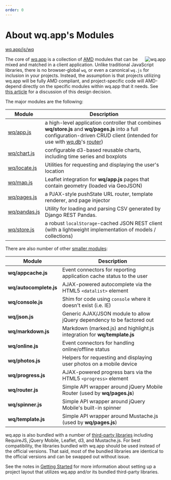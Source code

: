 ```yaml
---
order: 0
---
```


About wq.app's Modules
==============

[wq.app/js/wq]

<img align=right alt="wq.app" src="https://wq.io/images/128/wq.app.png">

The core of [wq.app] is a collection of [AMD] modules that can be mixed and matched in a client application.  Unlike traditional JavaScript libraries, there is no browser-global `wq`, or even a canonical `wq.js` for inclusion in your projects.  Instead, the assumption is that projects utilizing wq.app will be fully AMD compliant, and project-specific code will AMD-depend directly on the specific modules within wq.app that it needs.  See [this article] for a discussion of this design decision.

The major modules are the following:

| Module | Description |
|--------|-------------|
| [wq/app.js] | a high-level application controller that combines **wq/store.js** and **wq/pages.js** into a full configuration-driven CRUD client (intended for use with [wq.db]'s [router]) |
| [wq/chart.js] | configurable d3-based reusable charts, including time series and boxplots |
| [wq/locate.js] | Utilities for requesting and displaying the user's location |
| [wq/map.js] | Leaflet integration for **wq/app.js** pages that contain geometry (loaded via GeoJSON) |
| [wq/pages.js] | a PJAX-style pushState URL router, template renderer, and page injector |
| [wq/pandas.js] | Utility for loading and parsing CSV generated by Django REST Pandas. |
| [wq/store.js] | a robust `localStorage`-cached JSON REST client (with a lightweight implementation of models / collections) |
 
There are also number of other [smaller modules]:

| Module | Description |
|--------|-------------|
| **wq/appcache.js** | Event connectors for reporting application cache status to the user |
| **wq/autocomplete.js** | AJAX-powered autocomplete via the HTML5 `<datalist>` element |
| **wq/console.js** | Shim for code using `console` where it doesn't exist (i.e. IE) |
| **wq/json.js** | Generic AJAX/JSON module to allow jQuery dependency to be factored out |
| **wq/markdown.js** | Markdown (marked.js) and highlight.js integration for **wq/template.js** |
| **wq/online.js** | Event connectors for handling online/offline status |
| **wq/photos.js** | Helpers for requesting and displaying user photos on a mobile device |
| **wq/progress.js** | AJAX-powered progress bars via the HTML5 `<progress>` element |
| **wq/router.js** | Simple API wrapper around jQuery Mobile Router (used by **wq/pages.js**) |
| **wq/spinner.js** | Simple API wrapper around jQuery Mobile's built-in spinner |
| **wq/template.js** | Simple API wrapper around Mustache.js (used by **wq/pages.js**) |
  
wq.app is also bundled with a number of [third-party libraries] including RequireJS, jQuery Mobile, Leaflet, d3, and Mustache.js.  For best compatibility, the libraries bundled with wq.app should be used instead of the official versions.  That said, most of the bundled libraries are identical to the official versions and can be swapped out without issue.

See the notes in [Getting Started] for more information about setting up a project layout that utilizes wq.app and/or its bundled third-party libraries.

[wq.app]: https://wq.io/wq.app
[wq.app/js/wq]: https://github.com/wq/wq.app/blob/master/js/wq/
[AMD]: https://wq.io/docs/amd
[this article]: https://wq.io/docs/amd
[wq/app.js]: https://wq.io/docs/app-js
[wq/chart.js]: https://wq.io/docs/chart-js
[wq/locate.js]: https://wq.io/docs/locate-js
[wq/map.js]: https://wq.io/docs/map-js
[wq/pages.js]: https://wq.io/docs/pages-js
[wq/pandas.js]: https://wq.io/docs/pandas-js
[wq/store.js]: https://wq.io/docs/store-js
[smaller modules]: https://wq.io/docs/other-modules
[third-party libraries]: https://wq.io/docs/third-party
[wq.db]: https://wq.io/wq.db
[router]: https://wq.io/docs/router
[Getting Started]: https://wq.io/docs/setup
